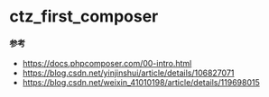 # ctz_first_composer


#### 参考
- https://docs.phpcomposer.com/00-intro.html
- https://blog.csdn.net/yinjinshui/article/details/106827071
- https://blog.csdn.net/weixin_41010198/article/details/119698015




